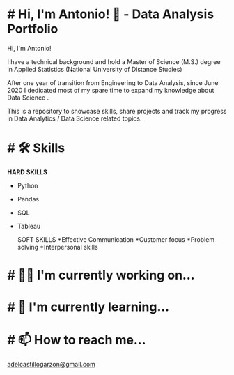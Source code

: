 
# # Hi, I'm Antonio! 👋 - Data Analysis Portfolio

Hi, I'm Antonio! 

I have a technical background and hold a Master of Science (M.S.) degree in Applied Statistics (National University of Distance Studies)

After one year of transition from Engineering to Data Analysis, since June 2020 I dedicated most of my spare time to expand my knowledge about Data Science .


This is a repository to showcase skills, share projects and track my progress in Data Analytics / Data Science related topics.

# # 🛠 Skills
**HARD SKILLS** 
* Python  
* Pandas 
* SQL     
* Tableau             
  
  SOFT SKILLS
  *Effective Communication
  *Customer focus
  *Problem solving
  *Interpersonal skills
  
# # 👩‍💻 I'm currently working on...
    
# # 🧠 I'm currently learning...

# # 📫 How to reach me...

  adelcastillogarzon@gmail.com
  
